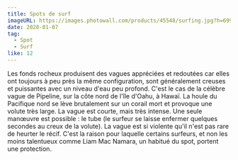 ```yaml
---
title: Spots de surf
imageURL: https://images.photowall.com/products/45548/surfing.jpg?h=699&q=85
date: 2020-01-07
tag:
  - Spot
  - Surf
like: 12
---
```



Les fonds rocheux produisent des vagues appréciées et redoutées car elles ont toujours à peu près la même configuration, sont généralement creuses et puissantes avec un niveau d'eau peu profond. C'est le cas de la célèbre vague de Pipeline, sur la côte nord de l'île d'Oahu, à Hawaï. La houle du Pacifique nord se lève brutalement sur un corail mort et provoque une volute très large. La vague est courte, mais très intense. Une seule manœuvre est possible : le tube (le surfeur se laisse enfermer quelques secondes au creux de la volute). La vague est si violente qu'il n'est pas rare de heurter le récif. C'est la raison pour laquelle certains surfeurs, et non les moins talentueux comme Liam Mac Namara, un habitué du spot, portent une protection.